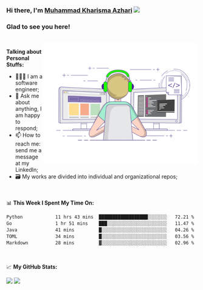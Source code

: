 ### Hi there, I'm <a href="#" target="_blank">Muhammad Kharisma Azhari</a> <img src="https://media.giphy.com/media/hvRJCLFzcasrR4ia7z/giphy.gif" width="25px">

### Glad to see you here! 

</br>

<img align="right" alt="GIF" src="https://github.com/muazhari/muazhari/blob/main/coding.gif?raw=true" width="408" height="318" />
  
**Talking about Personal Stuffs:**

- 👨🏻‍💻 I am a software engineer;
- 💬 Ask me about anything, I am happy to respond;
- 📫 How to reach me: send me a message at my LinkedIn;
- 🗃️ My works are divided into individual and organizational repos;

</br>

📊 **This Week I Spent My Time On:**
<!--START_SECTION:waka-->

```txt
Python            11 hrs 43 mins  ██████████████████░░░░░░░   72.21 %
Go                1 hr 51 mins    ███░░░░░░░░░░░░░░░░░░░░░░   11.47 %
Java              41 mins         █░░░░░░░░░░░░░░░░░░░░░░░░   04.26 %
TOML              34 mins         █░░░░░░░░░░░░░░░░░░░░░░░░   03.56 %
Markdown          28 mins         ▓░░░░░░░░░░░░░░░░░░░░░░░░   02.96 %
```

<!--END_SECTION:waka-->

</br>

📈 **My GitHub Stats:**

<p>
  <img height="180em" src="https://github-readme-stats.vercel.app/api?username=muazhari&show_icons=true&hide_border=true&&count_private=true&include_all_commits=true" />
  <img height="180em" src="https://github-readme-stats.vercel.app/api/top-langs/?username=muazhari&&hide_border=true&layout=compact&langs_count=8"/>
</p>
